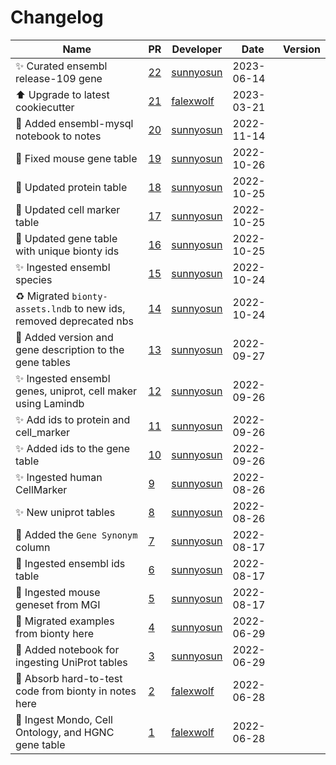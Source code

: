 # Changelog

<!-- prettier-ignore -->
Name | PR | Developer | Date | Version
--- | --- | --- | --- | ---
✨ Curated ensembl release-109 gene | [22](https://github.com/laminlabs/bionty-assets/pull/22) | [sunnyosun](https://github.com/sunnyosun) | 2023-06-14 |
⬆️ Upgrade to latest cookiecutter | [21](https://github.com/laminlabs/bionty-assets/pull/21) | [falexwolf](https://github.com/falexwolf) | 2023-03-21 |
📝 Added ensembl-mysql notebook to notes | [20](https://github.com/laminlabs/bionty-assets/pull/20) | [sunnyosun](https://github.com/sunnyosun) | 2022-11-14 |
🐛 Fixed mouse gene table | [19](https://github.com/laminlabs/bionty-assets/pull/19) | [sunnyosun](https://github.com/sunnyosun) | 2022-10-26 |
🍱 Updated protein table | [18](https://github.com/laminlabs/bionty-assets/pull/18) | [sunnyosun](https://github.com/sunnyosun) | 2022-10-25 |
🍱 Updated cell marker table | [17](https://github.com/laminlabs/bionty-assets/pull/17) | [sunnyosun](https://github.com/sunnyosun) | 2022-10-25 |
🍱 Updated gene table with unique bionty ids | [16](https://github.com/laminlabs/bionty-assets/pull/16) | [sunnyosun](https://github.com/sunnyosun) | 2022-10-25 |
✨ Ingested ensembl species | [15](https://github.com/laminlabs/bionty-assets/pull/15) | [sunnyosun](https://github.com/sunnyosun) | 2022-10-24 |
♻️ Migrated `bionty-assets.lndb` to new ids, removed deprecated nbs | [14](https://github.com/laminlabs/bionty-assets/pull/14) | [sunnyosun](https://github.com/sunnyosun) | 2022-10-24 |
🎨 Added version and gene description to the gene tables | [13](https://github.com/laminlabs/bionty-assets/pull/13) | [sunnyosun](https://github.com/sunnyosun) | 2022-09-27 |
✨ Ingested ensembl genes, uniprot, cell maker using Lamindb | [12](https://github.com/laminlabs/bionty-assets/pull/12) | [sunnyosun](https://github.com/sunnyosun) | 2022-09-26 |
✨ Add ids to protein and cell_marker | [11](https://github.com/laminlabs/bionty-assets/pull/11) | [sunnyosun](https://github.com/sunnyosun) | 2022-09-26 |
✨ Added ids to the gene table | [10](https://github.com/laminlabs/bionty-assets/pull/10) | [sunnyosun](https://github.com/sunnyosun) | 2022-09-26 |
✨ Ingested human CellMarker | [9](https://github.com/laminlabs/bionty-assets/pull/9) | [sunnyosun](https://github.com/sunnyosun) | 2022-08-26 |
✨ New uniprot tables | [8](https://github.com/laminlabs/bionty-assets/pull/8) | [sunnyosun](https://github.com/sunnyosun) | 2022-08-26 |
🍱 Added the `Gene Synonym` column | [7](https://github.com/laminlabs/bionty-assets/pull/7) | [sunnyosun](https://github.com/sunnyosun) | 2022-08-17 |
🍱 Ingested ensembl ids table | [6](https://github.com/laminlabs/bionty-assets/pull/6) | [sunnyosun](https://github.com/sunnyosun) | 2022-08-17 |
🍱 Ingested mouse geneset from MGI | [5](https://github.com/laminlabs/bionty-assets/pull/5) | [sunnyosun](https://github.com/sunnyosun) | 2022-08-17 |
🍱 Migrated examples from bionty here | [4](https://github.com/laminlabs/bionty-assets/pull/4) | [sunnyosun](https://github.com/sunnyosun) | 2022-06-29 |
🍱 Added notebook for ingesting UniProt tables | [3](https://github.com/laminlabs/bionty-assets/pull/3) | [sunnyosun](https://github.com/sunnyosun) | 2022-06-29 |
📝 Absorb hard-to-test code from bionty in notes here | [2](https://github.com/laminlabs/bionty-assets/pull/2) | [falexwolf](https://github.com/falexwolf) | 2022-06-28 |
📝 Ingest Mondo, Cell Ontology, and HGNC gene table | [1](https://github.com/laminlabs/bionty-assets/pull/1) | [falexwolf](https://github.com/falexwolf) | 2022-06-28 |
